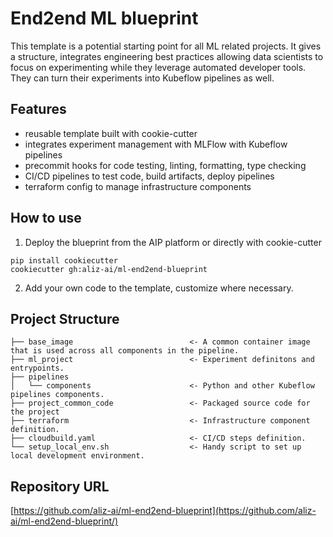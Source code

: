 # End2end ML blueprint

This template is a potential starting point for all ML related projects. It gives a structure, integrates engineering best practices allowing data scientists to focus on experimenting while they leverage automated developer tools. They can turn their experiments into Kubeflow pipelines as well.


## Features

- reusable template built with cookie-cutter
- integrates experiment management with MLFlow with Kubeflow pipelines
- precommit hooks for code testing, linting, formatting, type checking
- CI/CD pipelines to test code, build artifacts, deploy pipelines
- terraform config to manage infrastructure components

## How to use

1. Deploy the blueprint from the AIP platform or directly with cookie-cutter

```shell
pip install cookiecutter
cookiecutter gh:aliz-ai/ml-end2end-blueprint
```
2. Add your own code to the template, customize where necessary.

## Project Structure

```
├── base_image                          <- A common container image that is used across all components in the pipeline.
├── ml_project                          <- Experiment definitons and entrypoints.
├── pipelines
│   └── components                      <- Python and other Kubeflow pipelines components.
├── project_common_code                 <- Packaged source code for the project
├── terraform                           <- Infrastructure component definition.
├── cloudbuild.yaml                     <- CI/CD steps definition.
└── setup_local_env.sh                  <- Handy script to set up local development environment.
```

## Repository URL

[https://github.com/aliz-ai/ml-end2end-blueprint](https://github.com/aliz-ai/ml-end2end-blueprint/)